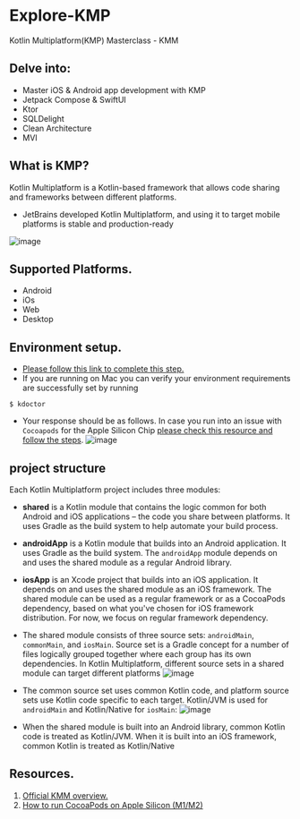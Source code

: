 # Explore-KMP
Kotlin Multiplatform(KMP) Masterclass - KMM

## Delve into:
- Master iOS &amp; Android app development with KMP
- Jetpack Compose &amp; SwiftUI
- Ktor
- SQLDelight
- Clean Architecture
- MVI

## What is KMP?
Kotlin Multiplatform is a Kotlin-based framework that allows code sharing and frameworks between different platforms.
- JetBrains developed Kotlin Multiplatform, and using it to target mobile platforms is stable and production-ready

![image](https://github.com/RocqJones/Explore-KMP/assets/32324500/6bd11c1b-9916-4f0c-b24c-42201602fdac)

## Supported Platforms.
- Android
- iOs
- Web
- Desktop

## Environment setup.
- [Please follow this link to complete this step.](https://www.jetbrains.com/help/kotlin-multiplatform-dev/multiplatform-setup.html)
-  If you are running on Mac you can verify your environment requirements are successfully set by running
```shell
$ kdoctor
```
- Your response should be as follows. In case you run into an issue with `Cocoapods` for the Apple Silicon Chip [please check this resource and follow the steps](https://stackoverflow.com/questions/64901180/how-to-run-cocoapods-on-apple-silicon-m1/66556339#66556339).
![image](https://github.com/RocqJones/Explore-KMP/assets/32324500/70c224c6-5636-4c8f-86cd-228171adacb6)

## project structure
Each Kotlin Multiplatform project includes three modules:
- **shared** is a Kotlin module that contains the logic common for both Android and iOS applications – the code you share between platforms. It uses Gradle as the build system to help automate your build process.
- **androidApp** is a Kotlin module that builds into an Android application. It uses Gradle as the build system. The `androidApp` module depends on and uses the shared module as a regular Android library.
- **iosApp** is an Xcode project that builds into an iOS application. It depends on and uses the shared module as an iOS framework. The shared module can be used as a regular framework or as a CocoaPods dependency, based on what you've chosen for iOS framework distribution. For now, we focus on regular framework dependency.

- The shared module consists of three source sets: `androidMain`, `commonMain`, and `iosMain`. Source set is a Gradle concept for a number of files logically grouped together where each group has its own dependencies. In Kotlin Multiplatform, different source sets in a shared module can target different platforms
![image](https://github.com/RocqJones/Explore-KMP/assets/32324500/c2a391da-e4b7-4294-9302-71ba4c02e4e7)

- The common source set uses common Kotlin code, and platform source sets use Kotlin code specific to each target. Kotlin/JVM is used for `androidMain` and Kotlin/Native for `iosMain`:
![image](https://github.com/RocqJones/Explore-KMP/assets/32324500/b51713c6-9174-4ac2-8e73-59509d59fc5a)

- When the shared module is built into an Android library, common Kotlin code is treated as Kotlin/JVM. When it is built into an iOS framework, common Kotlin is treated as Kotlin/Native


## Resources.
1. [Official KMM overview.](https://kotlinlang.org/docs/multiplatform.html)
2. [How to run CocoaPods on Apple Silicon (M1/M2)](https://stackoverflow.com/questions/64901180/how-to-run-cocoapods-on-apple-silicon-m1/66556339#66556339)
